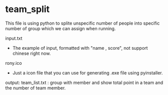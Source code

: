 # team_split
This file is using python to splite unspecific number of people into specific number of group which we can assign when running.

input.txt
  * The example of input, formatted with "name , score", not support chinese right now.

rony.ico
  * Just a icon file that you can use for generating .exe file using pyinstaller.
  
output:
  team_list.txt : group with member and show total point in a team and the number of team member.
